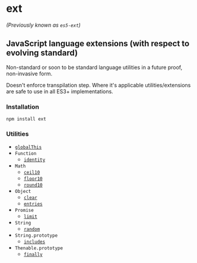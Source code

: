 <h1 id="ext">ext</h1>

<p><em>(Previously known as <code>es5-ext</code>)</em></p>

<h2 id="javascript-language-extensions-with-respect-to-evolving-standard">JavaScript language extensions (with respect to evolving standard)</h2>

<p>Non-standard or soon to be standard language utilities in a future proof, non-invasive form.</p>

<p>Doesn't enforce transpilation step. Where it's applicable utilities/extensions are safe to use in all ES3+ implementations.</p>

<h3 id="installation">Installation</h3>

<pre><code class="bash">npm install ext
</code></pre>

<h3 id="utilities">Utilities</h3>

<ul>
<li><a href="docs/global-this.md"><code>globalThis</code></a></li>
<li><code>Function</code>

<ul>
<li><a href="docs/function/identity.md"><code>identity</code></a></li>
</ul></li>
<li><code>Math</code>

<ul>
<li><a href="docs/math/ceil-10.md"><code>ceil10</code></a></li>
<li><a href="docs/math/floor-10.md"><code>floor10</code></a></li>
<li><a href="docs/math/round-10.md"><code>round10</code></a></li>
</ul></li>
<li><code>Object</code>

<ul>
<li><a href="docs/object/clear.md"><code>clear</code></a></li>
<li><a href="docs/object/entries.md"><code>entries</code></a></li>
</ul></li>
<li><code>Promise</code>

<ul>
<li><a href="docs/promise/limit.md"><code>limit</code></a></li>
</ul></li>
<li><code>String</code>

<ul>
<li><a href="docs/string/random.md"><code>random</code></a></li>
</ul></li>
<li><code>String.prototype</code>

<ul>
<li><a href="docs/string_/includes.md"><code>includes</code></a></li>
</ul></li>
<li><code>Thenable.prototype</code>

<ul>
<li><a href="docs/thenable_/finally.md"><code>finally</code></a></li>
</ul></li>
</ul>

